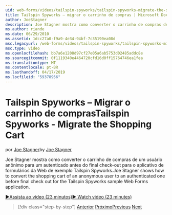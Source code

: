 ```yaml
---
uid: web-forms/videos/tailspin-spyworks/tailspin-spyworks-migrate-the-shopping-cart
title: Tailspin Spyworks – migrar o carrinho de compras | Microsoft Docs
author: JoeStagner
description: Joe Stagner mostra como converter o carrinho de compras de um usuário anônimo para um autenticado antes do final check-out para o exemplo da Tailspin Spyworks f Web....
ms.author: riande
ms.date: 06/29/2010
ms.assetid: 1dcc27a0-f9a9-4e34-94bf-7c35190ea08d
msc.legacyurl: /web-forms/videos/tailspin-spyworks/tailspin-spyworks-migrate-the-shopping-cart
msc.type: video
ms.openlocfilehash: bb7a6e1208d97cf27e05a6ab5753d02485addc8e
ms.sourcegitcommit: 0f1119340e4464720cfd16d0ff15764746ea1fea
ms.translationtype: MT
ms.contentlocale: pt-BR
ms.lasthandoff: 04/17/2019
ms.locfileid: "59378956"
---
```

# <a name="tailspin-spyworks---migrate-the-shopping-cart"></a><span data-ttu-id="68fcf-103">Tailspin Spyworks – Migrar o carrinho de compras</span><span class="sxs-lookup"><span data-stu-id="68fcf-103">Tailspin Spyworks - Migrate the Shopping Cart</span></span>

<span data-ttu-id="68fcf-104">por [Joe Stagner](https://github.com/JoeStagner)</span><span class="sxs-lookup"><span data-stu-id="68fcf-104">by [Joe Stagner](https://github.com/JoeStagner)</span></span>

<span data-ttu-id="68fcf-105">Joe Stagner mostra como converter o carrinho de compras de um usuário anônimo para um autenticado antes do final check-out para o aplicativo de formulários da Web de exemplo Tailspin Spyworks.</span><span class="sxs-lookup"><span data-stu-id="68fcf-105">Joe Stagner shows how to convert the shopping cart of an anonymous user to an authenticated one before final check out for the Tailspin Spyworks sample Web Forms application.</span></span>

[<span data-ttu-id="68fcf-106">&#9654;Assista ao vídeo (23 minutos)</span><span class="sxs-lookup"><span data-stu-id="68fcf-106">&#9654; Watch video (23 minutes)</span></span>](https://channel9.msdn.com/Blogs/ASP-NET-Site-Videos/tailspin-spyworks-migrate-the-shopping-cart)

> [!div class="step-by-step"]
> <span data-ttu-id="68fcf-107">[Anterior](tailspin-spyworks-update-the-shopping-cart.md)
> [Próximo](tailspin-spyworks-final-check-out.md)</span><span class="sxs-lookup"><span data-stu-id="68fcf-107">[Previous](tailspin-spyworks-update-the-shopping-cart.md)
[Next](tailspin-spyworks-final-check-out.md)</span></span>
